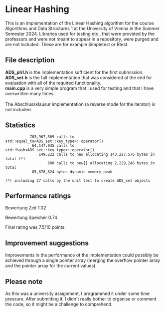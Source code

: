 # Linear Hashing

This is an implementation of the Linear Hashing algorithm for the course Algorithms and Data Structures 1 at the University of Vienna in the Summer Semester 2024.
Libraries used for testing etc., that were provided by the professors and were not meant to appear in a repository, were purged and are not included.
These are for example Simpletest or Btest.

## File description

**ADS_ph1.h** is the implementation sufficient for the first submission. \
**ADS_set.h** is the full implementation that was considered at the end for evaluation with all of the required functionality. \
**main.cpp** is a very simple program that I used for testing and that I have overwritten many times.
<br><br>
The Abschlussklausur implementation (a reverse mode for the iterator) is not included.

## Statistics

	

               703,967,569 calls to std::equal_to<ADS_set::key_type>::operator()
                64,147,035 calls to std::hash<ADS_set::key_type>::operator()
                   149,222 calls to new allocating 143,227,576 bytes in total (*)
                       600 calls to new[] allocating 2,229,248 bytes in total
                85,678,824 bytes dynamic memory peak

    (*) including 27 calls by the unit test to create ADS_set objects

## Performance ratings

Bewertung Zeit		1.02

Bewertung Speicher	0.74

Final rating was 7.5/10 points.

## Improvement suggestions

Improvements in the performance of the implementation could possibly be achieved through a single pointer array (merging the overflow pointer array and the pointer array for the current values).

## Please note

As this was a university assignment, I programmed it under some time pressure. After submitting it, I didn't really bother to organise or comment the code, so it might be a challenge to comprehend.
